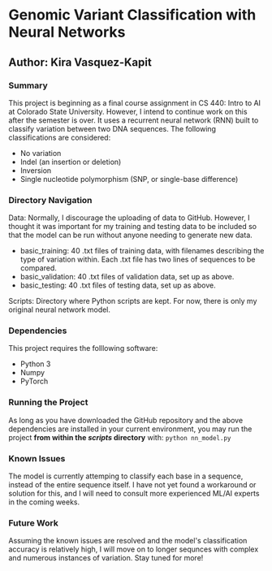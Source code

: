# Genomic Variant Classification with Neural Networks
## Author: Kira Vasquez-Kapit

### Summary
This project is beginning as a final course assignment in CS 440: Intro to AI at Colorado State University. However, I intend to continue work on this after the semester is over. It uses a recurrent neural network (RNN) built to classify variation between two DNA sequences. The following classifications are considered:
- No variation
- Indel (an insertion or deletion)
- Inversion
- Single nucleotide polymorphism (SNP, or single-base difference)

### Directory Navigation
Data: Normally, I discourage the uploading of data to GitHub. However, I thought it was important for my training and testing data to be included so that the model can be run without anyone needing to generate new data.
 - basic_training: 40 .txt files of training data, with filenames describing the type of variation within. Each .txt file has two lines of sequences to be compared.
 - basic_validation: 40 .txt files of validation data, set up as above.
 - basic_testing: 40 .txt files of testing data, set up as above.

Scripts: Directory where Python scripts are kept. For now, there is only my original neural network model.

### Dependencies
This project requires the folllowing software:
- Python 3
- Numpy
- PyTorch

### Running the Project
As long as you have downloaded the GitHub repository and the above dependencies are installed in your current environment, you may run the project **from within the _scripts_ directory** with:
`python nn_model.py`

### Known Issues
The model is currently attemping to classify each base in a sequence, instead of the entire sequence itself. I have not yet found a workaround or solution for this, and I will need to consult more experienced ML/AI experts in the coming weeks.

### Future Work

Assuming the known issues are resolved and the model's classification accuracy is relatively high, I will move on to longer sequnces with complex and numerous instances of variation. Stay tuned for more!
